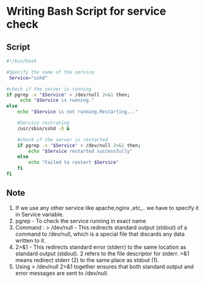 # Writing Bash Script for service check

## Script
```bash
#!/bin/bash

#Specify the name of the service
 Service="sshd"

#check if the server is running
if pgrep -x "$Service" > /dev/null 2>&1 then;
     echo "$Service is running."
else
    echo "$Service is not running.Restarting..."

    #Service restrating
    /usr/sbin/sshd -D &

    #check if the server is restarted
    if pgrep -x "$Service" > /dev/null 2>&1 then;
        echo "$Service restarted successfully"
    else
        echo "Failed to restart $Service"
    fi
fi
 ```

## Note
1. If we use any other service like apache,nginx ,etc,.. we have to specify it in Service variable.
2. pgrep - To check the service running in exact name
3. Command :  > /dev/null -  This redirects standard output (stdout) of a command to /dev/null, which is a special file that discards any data written to it.
4. 2>&1 - This redirects standard error (stderr) to the same location as standard output (stdout).
        2 refers to the file descriptor for stderr.
        >&1 means redirect stderr (2) to the same place as stdout (1).
5. Using > /dev/null 2>&1 together ensures that both standard output and error messages are sent to /dev/null.